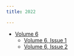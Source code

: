 ```yaml
---
title: 2022

---
```


 * [Volume 6](/)
   * [Volume 6, Issue 1](6/issue1)
   * [Volume 6, Issue 2](6/issue2)

